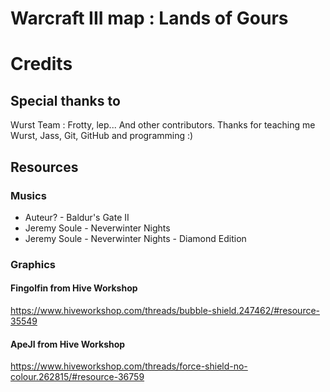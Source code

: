 # Warcraft III map : Lands of Gours

# Credits

## Special thanks to
Wurst Team : Frotty, lep... And other contributors.
Thanks for teaching me Wurst, Jass, Git, GitHub and programming :)

## Resources

### Musics
- Auteur? - Baldur's Gate II
- Jeremy Soule - Neverwinter Nights
- Jeremy Soule - Neverwinter Nights - Diamond Edition

### Graphics

#### Fingolfin from Hive Workshop
https://www.hiveworkshop.com/threads/bubble-shield.247462/#resource-35549

#### ApeJI from Hive Workshop
https://www.hiveworkshop.com/threads/force-shield-no-colour.262815/#resource-36759
